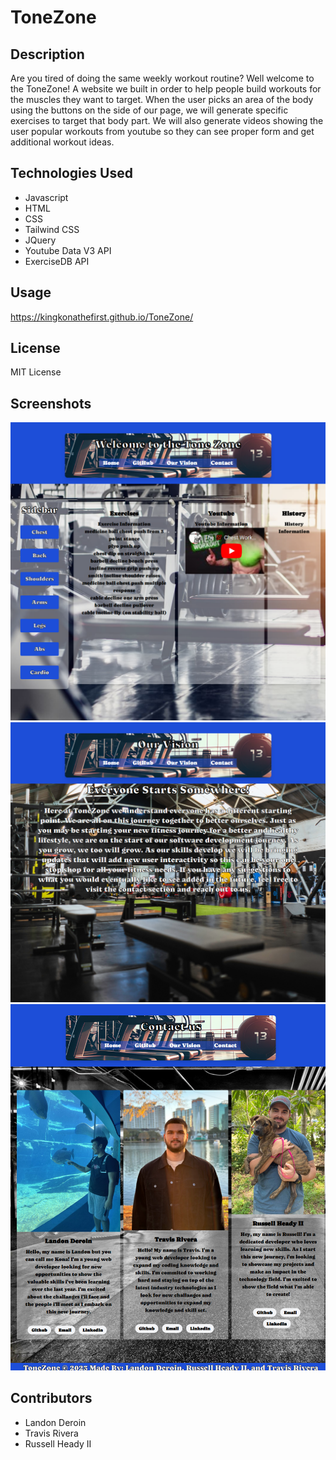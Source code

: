 # ToneZone

## Description
Are you tired of doing the same weekly workout routine? Well welcome to the ToneZone! A website we built in order to help people build workouts for the muscles they want to target. When the user picks an area of the body using the buttons on the side of our page, we will generate specific exercises to target that body part. We will also generate videos showing the user popular workouts from youtube so they can see proper form and get additional workout ideas.

## Technologies Used

* Javascript
* HTML
* CSS
* Tailwind CSS
* JQuery
* Youtube Data V3 API
* ExerciseDB API

## Usage
https://kingkonathefirst.github.io/ToneZone/

## License
MIT License

## Screenshots
![screenshot of homepage](./assets/Images/screenshot-home.png)
![screenshot vision](./assets/Images/screenshot-vision.png)
![screenshot contact](./assets/Images/screenshot-contact.png)

## Contributors
* Landon Deroin
* Travis Rivera
* Russell Heady II